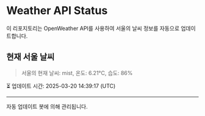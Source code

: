 
# Weather API Status

이 리포지토리는 OpenWeather API를 사용하여 서울의 날씨 정보를 자동으로 업데이트합니다.

## 현재 서울 날씨
> 서울의 현재 날씨: mist, 온도: 6.21°C, 습도: 86%

⏳ 업데이트 시간: 2025-03-20 14:39:17 (UTC)

---
자동 업데이트 봇에 의해 관리됩니다.
